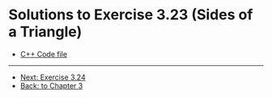 # Solutions to Exercise 3.23 (Sides of a Triangle)

- [C++ Code file](e03_23.cpp)

---

- [Next: Exercise 3.24](03_24.md)
- [Back: to Chapter 3](README.md)
